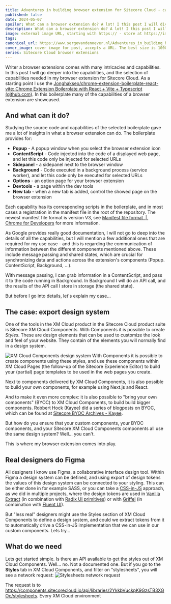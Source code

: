 ```yaml
---
title: Adventures in building browser extension for Sitecore Cloud - capabilities
published: false
date: 2024-05-07
spoiler: What can a browser extension do? A lot! I this post I will dive into some of these capabilities - and how I will use it in building my browser extension for Sitecore Cloud!
description: What can a browser extension do? A lot! I this post I will dive into some of these capabilities - and how I will use it in building my browser extension for Sitecore Cloud!
image: external image URL, starting with https:// - store at https://imgbb.com/
tags: 
canonical_url: https://www.sergevandenoever.nl/Adventures_in_building_browser_extension_for_Sitecore_Cloud_-_capabilities
cover_image: cover image for post, accepts a URL. The best size is 1000 x 420.
series: Sitecore Cloud browser extensions
---
```

Writer a browser extensions comes with many intricacies and capabilities. In this post I will go deeper into the capabilities, and the selection of capabilities needed in my browser extension for Sitecore Cloud. As a starting point I use the [Jonghakseo/chrome-extension-boilerplate-react-vite: Chrome Extension Boilerplate with React + Vite + Typescript (github.com)](https://github.com/Jonghakseo/chrome-extension-boilerplate-react-vite). In this boilerplate many of the capabilities of a browser extension are showcased. 
## And what can it do?
Studying the source code and capabilities of the selected boilerplate gave me a lot of insights in what a browser extension can do. The boilerplate provides for:

- **Popup** - A popup window when you select the browser extension icon
- **ContentScript** - Code injected into the code of a displayed web page, and let this code only be injected for selected URLs
- **Sidepanel** - a sidepanel next to the browser window
- **Background** - Code executed in a background process (service worker), and let this code only be executed for selected URLs
- **Options** - an option page for your browser extension
- **Devtools** - a page within the dev tools
- **New tab** - when a new tab is added, control the showed page on the browser extension

Each capability has its corresponding scripts in the boilerplate, and in most cases a registration in the manifest file in the root of the repository. The newest manifest file format is version V3, see [Manifest file format  |  Chrome for Developers](https://developer.chrome.com/docs/extensions/reference/manifest) for more information.

As Google provides really good documentation, I will not go to deep into the details of all the capabilities, but I will mention a few additional ones that are required for my use case - and this is regarding the communication of information between the different components mentioned above. These include message passing and shared states, which are crucial for synchronizing data and actions across the extension's components (Popup. ContentScript, Background, ...).

With message passing, I can grab information in a ContentScript, and pass it to the code running in Background. In Background I will do an API call, and the results of the API call I store in storage (the shared state). 

But before I go into details, let's explain my case...

## The case: export design system
One of the tools in the XM Cloud product in the Sitecore Cloud product suite is Sitecore XM Cloud Components. With Components it is possible to create *Styles*. These are design elements that can be used to customize the look and feel of your website. They contain of the elements you will normally find in a design system.

![XM Cloud Components design system](WIP/Adventures_in_building_browser_extension_for_Sitecore_Cloud_-_capabilities/image-2024573755932.png)
With Components it is possible to create components using these styles, and use these components within XM Cloud Pages (the follow-up of the Sitecore Experience Editor) to build your (partial) page templates to be used in the web pages you create.

Next to components delivered by XM Cloud Components, it is also possible to build your own components, for example using Next.js and React. 

And to make it even more complex: it is also possible to "bring your own components" (BYOC) to XM Cloud Components, to build build bigger components. Robbert Hock (Kayee) did a series of blogposts on BYOC, which can be found at [Sitecore BYOC Archives - Kayee](https://www.kayee.nl/category/sitecore/sitecore-byoc/).

But how do you ensure that your custom components, your BYOC components, and your Sitecore XM Cloud Components components all use the same design system? Well... you can't.

This is where my browser extension comes into play.

## Real designers do Figma
All designers I know use Figma, a collaborative interface design tool. Within Figma a design system can be defined, and using export of design tokens the values of this design system can be connected to your styling. This can be either done in for example SASS, or you can take a [CSS-in-JS](https://en.wikipedia.org/wiki/CSS-in-JS) approach, as we did in multiple projects, where the design tokens are used in [Vanilla Extract](https://vanilla-extract.style/) (in combination with [Radix UI primitives](https://www.radix-ui.com/primitives)) or with [Griffel](https://griffel.js.org/) (in combination with [Fluent UI](https://developer.microsoft.com/en-us/fluentui#/)).

But "less real" designers might use the Styles section of XM Cloud Components to define a design system, and could we extract tokens from it to automatically drive a CSS-in-JS implementation that we can use in our custom components. Lets try...
## What do we need
Lets get started simple. Is there an API available to get the styles out of XM Cloud Components. Well... no. Not a documented one. But if you go to the **Styles** tab in XM Cloud Components, and filter on "stylesheets", you will see a network request:
![Stylesheets network request](WIP/Adventures_in_building_browser_extension_for_Sitecore_Cloud_-_capabilities/image-202458284688.png)

The request is to   
https://components.sitecorecloud.io/api/libraries/2YkkbVuckpK9GzsTB3XGOc/stylesheets. Every XM Cloud environment 












